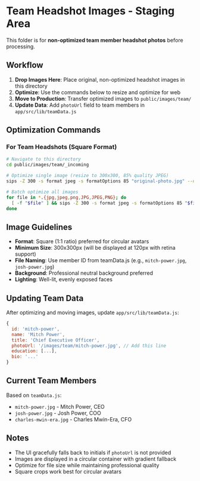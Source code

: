 # Team Headshot Images - Staging Area

This folder is for **non-optimized team member headshot photos** before processing.

## Workflow

1. **Drop Images Here**: Place original, non-optimized headshot images in this directory
2. **Optimize**: Use the commands below to resize and optimize for web
3. **Move to Production**: Transfer optimized images to `public/images/team/`
4. **Update Data**: Add `photoUrl` field to team members in `app/src/lib/teamData.js`

## Optimization Commands

### For Team Headshots (Square Format)

```bash
# Navigate to this directory
cd public/images/team/_incoming

# Optimize single image (resize to 300x300, 85% quality JPEG)
sips -Z 300 -s format jpeg -s formatOptions 85 "original-photo.jpg" --out "../mitch-power.jpg"

# Batch optimize all images
for file in *.{jpg,jpeg,png,JPG,JPEG,PNG}; do
  [ -f "$file" ] && sips -Z 300 -s format jpeg -s formatOptions 85 "$file" --out "../${file%.*}.jpg"
done
```

## Image Guidelines

- **Format**: Square (1:1 ratio) preferred for circular avatars
- **Minimum Size**: 300x300px (will be displayed at 120px with retina support)
- **File Naming**: Use member ID from teamData.js (e.g., `mitch-power.jpg`, `josh-power.jpg`)
- **Background**: Professional neutral background preferred
- **Lighting**: Well-lit, evenly exposed faces

## Updating Team Data

After optimizing and moving images, update `app/src/lib/teamData.js`:

```javascript
{
  id: 'mitch-power',
  name: 'Mitch Power',
  title: 'Chief Executive Officer',
  photoUrl: '/images/team/mitch-power.jpg', // Add this line
  education: [...],
  bio: '...'
}
```

## Current Team Members

Based on `teamData.js`:
- `mitch-power.jpg` - Mitch Power, CEO
- `josh-power.jpg` - Josh Power, COO  
- `charles-mwin-era.jpg` - Charles Mwin-Era, CFO

## Notes

- The UI gracefully falls back to initials if `photoUrl` is not provided
- Images are displayed in a circular container with gradient fallback
- Optimize for file size while maintaining professional quality
- Square crops work best for circular avatars